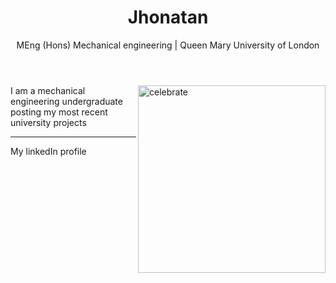 <header>

<!--
  <<< Author notes: Course header >>>
  Include a 1280×640 image, course title in sentence case, and a concise description in emphasis.
  In your repository settings: enable template repository, add your 1280×640 social image, auto delete head branches.
  Add your open source license, GitHub uses MIT license.
-->

# Jhonatan

MEng (Hons) Mechanical engineering | Queen Mary University of London

</header>

<!--
  <<< Author notes: Finish >>>
  Review what we learned, ask for feedback, provide next steps.
-->




<img src=https://octodex.github.com/images/constructocat2.jpg alt=celebrate width=300 align=right>

I am a mechanical engineering undergraduate posting my most recent university projects

<footer>

<!--
  <<< Author notes: Footer >>>
  Add a link to get support, GitHub status page, code of conduct, license link.
-->

---

My linkedIn profile

</footer>
